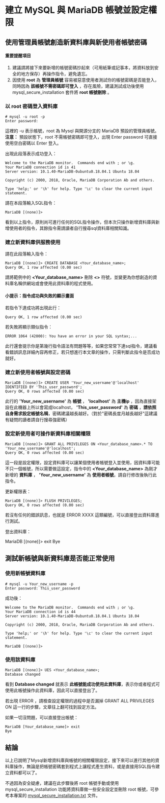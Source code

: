 # 建立 MySQL 與 MariaDB 帳號並設定權限

## 使用管理員帳號創造新資料庫與新使用者帳號密碼

#### 重要提醒項目
1. 建議請將接下來要新增的帳號密碼抄起來（可用紙筆或記事本，將資料放到安全的地方保存）再操作指令，避免遺忘。
2. 因使用 **root** 為 **管理員帳號** 容易被惡意使用者測試你的帳號密碼是否能登入，同時因為 **該帳號不需密碼即可登入** ，存在風險，建議測試成功後使用 mysql_secure_installation 套件將 **root 帳號刪除** 。

### 以 root 密碼登入資料庫
    # mysql -u root -p  
    Enter password: 

這裡的 -u 表示帳號，root 為 Mysql 與開源分支的 MariaDB 預設的管理員帳號。
**注意：** 預設狀態下，root 不需帳號密碼即可登入，出現 Enter password 可直接使用空白密碼以 Enter 登入。

出現此段落表示成功登入：  

    Welcome to the MariaDB monitor.  Commands end with ; or \g.  
    Your MariaDB connection id is 41  
    Server version: 10.1.40-MariaDB-0ubuntu0.18.04.1 Ubuntu 18.04  

    Copyright (c) 2000, 2018, Oracle, MariaDB Corporation Ab and others.  

    Type 'help;' or '\h' for help. Type '\c' to clear the current input statement.  

請在本段落輸入SQL指令：  

    MariaDB [(none)]>

看到以上指令，原則尚可進行任何的SQL指令操作，但本次只操作新增資料庫與新增使用者的指令，其餘指令需請讀者自行搜尋sql資料庫相關知識。

### 建立新資料庫供服務使用
請在此段落輸入指令：  

    MariaDB [(none)]> CREATE DATABASE <Your_database_name>;  
    Query OK, 1 row affected (0.00 sec)

請將範例中的 **<Your_database_name>** 刪除 **<>** 符號，並變更為你想創造的資料庫名稱供網站或會使用此資料庫的程式使用。

#### 小提示：指令成功與失敗的顯示畫面

若指令下達成功將出現此行：  

    Query OK, 1 row affected (0.00 sec)

若失敗將顯示類似指令：  

    ERROR 1064 (42000): You have an error in your SQL syntax;...

此行還會提示你是第幾行指令語法有問題等等，如果您常常下達sql指令，建議看看錯誤訊息詳細內容再修正，若只想進行本文章的操作，只需判斷此指令是否成功就好。

### 建立新使用者帳號與設定密碼

    MariaDB [(none)]> CREATE USER 'Your_new_username'@'localhost' IDENTIFIED BY 'This_user_password';
    Query OK, 0 rows affected (0.00 sec)

此行的 **'Your_new_username'** 為 **帳號** ， **'localhost'** 為 **主機ip** ，因為直接架設在此機器上所以會寫成localhost， **'This_user_password'** 為 **密碼** ，**請依照自身需求設定帳號名稱**，密碼建議越長越好。（對於"密碼長度月越長越好"這建議有疑問的讀者請自行搜尋強密碼）

### 設定新使用者可操作新資料庫相關權限

    MariaDB [(none)]> GRANT ALL PRIVILEGES ON <Your_database_name>.* TO 'Your_new_username'@'localhost';  
    Query OK, 0 rows affected (0.00 sec)

這一段是設定權限，設定資料庫可以讓某個使用者帳號登入並使用，因資料庫可能不只一個帳號，所以需要做這設定，指令中的 **<Your_database_name>** 為剛才新增的 **資料庫** ， **'Your_new_username'** 為 **使用者帳號**，請自行修改後執行此指令。

更新權限表：  

    MariaDB [(none)]> FLUSH PRIVILEGES;
    Query OK, 0 rows affected (0.00 sec)

若沒有任何的錯誤訊息，也就是 ERROR XXXX 這類編號，可以直接登出資料庫進行測試。

登出資料庫：  

  MariaDB [(none)]> exit
  Bye

## 測試新帳號與新資料庫是否能正常使用

### 使用新帳號資料庫

    # mysql -u Your_new_username -p
    Enter password: This_user_password

成功後：  

    Welcome to the MariaDB monitor.  Commands end with ; or \g.
    Your MariaDB connection id is 44
    Server version: 10.1.40-MariaDB-0ubuntu0.18.04.1 Ubuntu 18.04

    Copyright (c) 2000, 2018, Oracle, MariaDB Corporation Ab and others.

    Type 'help;' or '\h' for help. Type '\c' to clear the current input statement.

    MariaDB [(none)]>

### 使用該資料庫

    MariaDB [(none)]> UES <Your_database_name>;
    Database changed

看到 **Database changed** 就表示 **此帳號能成功使用此資料庫**，表示你或者程式可使用此帳號操作此資料庫，因此可以直接登出了。

若出現 ERROR ，請檢查設定權限的過程中是否漏掉 GRANT ALL PRIVILEGES ON 這一行的步驟，文章往上翻可找到設定方法。

如果一切沒問題，可以直接登出帳號：  

    MariaDB [Your_database_name]> exit
    Bye

## 結論
以上已說明了Mysql新增資料庫與帳號的相關權限設定，接下來可以進行其他的資料庫操作，無論是把帳號密碼套到程式上讓程式產生資料，或是直接用SQL指令建立資料都可以了。

不過因為安全疑慮，建議在此步驟後將 root 帳號手動或使用 mysql_secure_installation 功能將資料庫做一些安全設定並刪除 root 帳號，可參考本專案的 [mysql_secure_installation.txt](https://github.com/toppy368/ubuntu-vps-doc/blob/master/mysql_secure_installation.txt) 文件。
